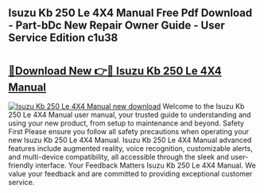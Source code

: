 ## Isuzu Kb 250 Le 4X4 Manual Free Pdf Download - Part-bDc New Repair Owner Guide - User Service Edition c1u38

# <h2><a href="http://bc60429.oget.top/?id=Isuzu+Kb+250+Le+4X4+Manual">🔗Download New 👉🔴 Isuzu Kb 250 Le 4X4 Manual</a></h2>

[![Isuzu Kb 250 Le 4X4 Manual new download](https://i.imgur.com/5g1atiW.png)](http://bc60429.oget.top/?id=Isuzu+Kb+250+Le+4X4+Manual)
Welcome to the Isuzu Kb 250 Le 4X4 Manual user manual, your trusted guide to understanding and using your new product, from setup to maintenance and beyond. Safety First Please ensure you follow all safety precautions when operating your new Isuzu Kb 250 Le 4X4 Manual. Isuzu Kb 250 Le 4X4 Manual advanced features include augmented reality, voice recognition, customizable alerts, and multi-device compatibility, all accessible through the sleek and user-friendly interface. Your Feedback Matters Isuzu Kb 250 Le 4X4 Manual. We value your feedback and are committed to providing exceptional customer service.

